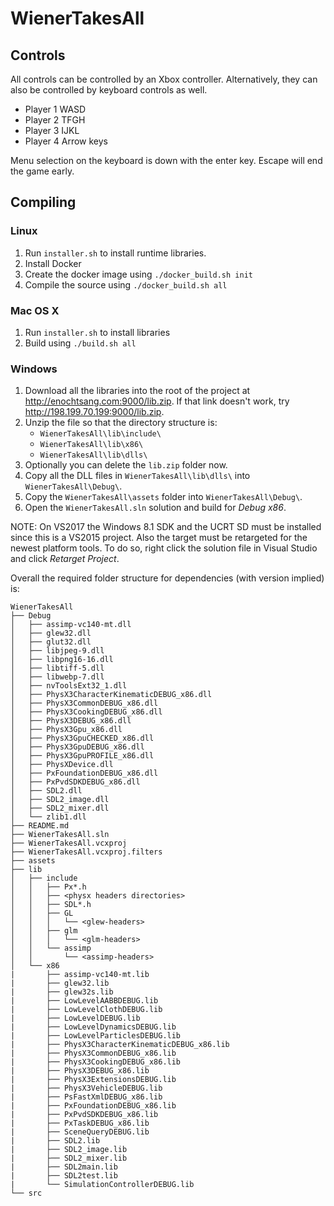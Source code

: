 # WienerTakesAll

## Controls

All controls can be controlled by an Xbox controller.
Alternatively, they can also be controlled by keyboard controls as well.

 - Player 1 WASD
 - Player 2 TFGH
 - Player 3 IJKL
 - Player 4 Arrow keys

Menu selection on the keyboard is down with the enter key.
Escape will end the game early.

## Compiling

### Linux

1. Run `installer.sh` to install runtime libraries.
2. Install Docker
3. Create the docker image using `./docker_build.sh init`
4. Compile the source using `./docker_build.sh all`

### Mac OS X

1. Run `installer.sh` to install libraries
2. Build using `./build.sh all`

### Windows

1. Download all the libraries into the root of the project at http://enochtsang.com:9000/lib.zip.
    If that link doesn't work, try http://198.199.70.199:9000/lib.zip.
2. Unzip the file so that the directory structure is:
    - `WienerTakesAll\lib\include\`
    - `WienerTakesAll\lib\x86\`
    - `WienerTakesAll\lib\dlls\`
3. Optionally you can delete the `lib.zip` folder now.
3. Copy all the DLL files in  `WienerTakesAll\lib\dlls\` into `WienerTakesAll\Debug\`.
4. Copy the `WienerTakesAll\assets` folder into `WienerTakesAll\Debug\`.
4. Open the `WienerTakesAll.sln` solution and build for _Debug x86_.

NOTE: On VS2017 the Windows 8.1 SDK and the UCRT SD must be installed since this is a VS2015 project.
Also the target must be retargeted for the newest platform tools.
To do so, right click the solution file in Visual Studio and click _Retarget Project_.

Overall the required folder structure for dependencies (with version implied) is:
```
WienerTakesAll
├── Debug
│   ├── assimp-vc140-mt.dll
│   ├── glew32.dll
│   ├── glut32.dll
│   ├── libjpeg-9.dll
│   ├── libpng16-16.dll
│   ├── libtiff-5.dll
│   ├── libwebp-7.dll
│   ├── nvToolsExt32_1.dll
│   ├── PhysX3CharacterKinematicDEBUG_x86.dll
│   ├── PhysX3CommonDEBUG_x86.dll
│   ├── PhysX3CookingDEBUG_x86.dll
│   ├── PhysX3DEBUG_x86.dll
│   ├── PhysX3Gpu_x86.dll
│   ├── PhysX3GpuCHECKED_x86.dll
│   ├── PhysX3GpuDEBUG_x86.dll
│   ├── PhysX3GpuPROFILE_x86.dll
│   ├── PhysXDevice.dll
│   ├── PxFoundationDEBUG_x86.dll
│   ├── PxPvdSDKDEBUG_x86.dll
│   ├── SDL2.dll
│   ├── SDL2_image.dll
│   ├── SDL2_mixer.dll
│   └── zlib1.dll
├── README.md
├── WienerTakesAll.sln
├── WienerTakesAll.vcxproj
├── WienerTakesAll.vcxproj.filters
├── assets
├── lib
│   ├── include
│   │   ├── Px*.h
│   │   ├── <physx headers directories>
│   │   ├── SDL*.h
│   │   ├── GL
│   │   │   └── <glew-headers>
│   │   ├── glm
│   │   │   └── <glm-headers>
│   │   └── assimp
│   │       └── <assimp-headers>
│   └── x86
|       ├── assimp-vc140-mt.lib
|       ├── glew32.lib
|       ├── glew32s.lib
|       ├── LowLevelAABBDEBUG.lib
|       ├── LowLevelClothDEBUG.lib
|       ├── LowLevelDEBUG.lib
|       ├── LowLevelDynamicsDEBUG.lib
|       ├── LowLevelParticlesDEBUG.lib
|       ├── PhysX3CharacterKinematicDEBUG_x86.lib
|       ├── PhysX3CommonDEBUG_x86.lib
|       ├── PhysX3CookingDEBUG_x86.lib
|       ├── PhysX3DEBUG_x86.lib
|       ├── PhysX3ExtensionsDEBUG.lib
|       ├── PhysX3VehicleDEBUG.lib
|       ├── PsFastXmlDEBUG_x86.lib
|       ├── PxFoundationDEBUG_x86.lib
|       ├── PxPvdSDKDEBUG_x86.lib
|       ├── PxTaskDEBUG_x86.lib
|       ├── SceneQueryDEBUG.lib
|       ├── SDL2.lib
|       ├── SDL2_image.lib
|       ├── SDL2_mixer.lib
|       ├── SDL2main.lib
|       ├── SDL2test.lib
|       └── SimulationControllerDEBUG.lib
└── src
```
